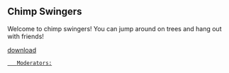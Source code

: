
<html>
   <body>
       <h2>Chimp Swingers</h2>
       <p>Welcome to chimp swingers! You can jump around on trees and hang out with friends! </p>
       <a href="https://jathefish.itch.io/chimp-swingers-download">   download

       Moderators:
       
   </body>
</html>
